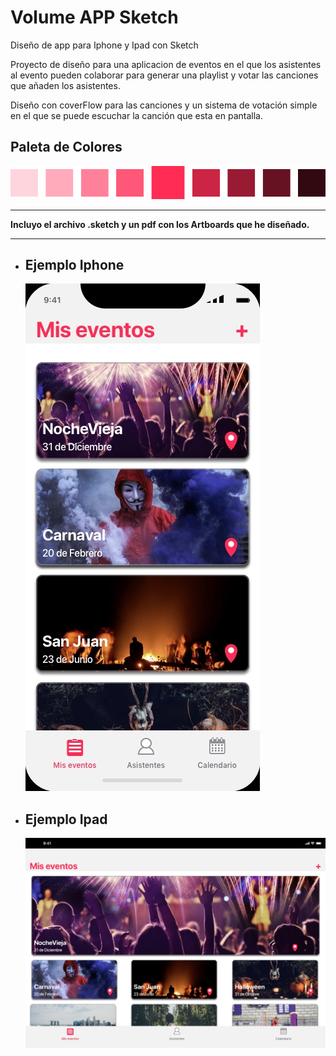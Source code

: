 # Volume APP Sketch
Diseño de app para Iphone y Ipad con Sketch

Proyecto de diseño para una aplicacion de eventos en el que los asistentes al evento pueden colaborar para generar una playlist y votar las canciones que añaden los asistentes.

Diseño con coverFlow para las canciones y un sistema de votación simple en el que se puede escuchar la canción que esta en pantalla.

## Paleta de Colores

![](https://github.com/magnoscg/Volume-APP--Sketch/blob/master/Imagenes%20Artboards/Paleta%20De%20Colores.png)

------------------

**Incluyo el archivo .sketch y un pdf con los Artboards que he diseñado.**

------------------

- ## Ejemplo Iphone  

  



  ![](https://github.com/magnoscg/Volume-APP--Sketch/blob/master/Imagenes%20Artboards/Mis%20eventos.jpg)




- ## Ejemplo Ipad  

  ![](https://github.com/magnoscg/Volume-APP--Sketch/blob/master/Imagenes%20Artboards/Ipad-%20Mis%20eventos.jpg)
